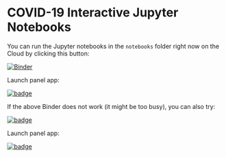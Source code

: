 # COVID-19 Interactive Jupyter Notebooks

You can run the Jupyter notebooks in the `notebooks` folder right now on the Cloud by clicking this button:

[![Binder](https://mybinder.org/badge_logo.svg)](https://mybinder.org/v2/gh/friedrichknuth/covid_dashboard/binder?urlpath=git-pull?repo=https://github.com/friedrichknuth/covid_dashboard)

Launch panel app:

[![badge](https://mybinder.org/badge_logo.svg?color=green)](https://mybinder.org/v2/gh/friedrichknuth/covid_dashboard/binder-app?urlpath=/proxy/5006/dashboard-panel?urlpath=git-pull?repo=https://github.com/friedrichknuth/covid_dashboard/)

If the above Binder does not work (it might be too busy), you can also try:

[![badge](https://img.shields.io/static/v1.svg?logo=Jupyter&label=Pangeo+Binder&message=AWS+us-west-2&color=orange)](https://aws-uswest2-binder.pangeo.io/v2/gh/friedrichknuth/covid_dashboard/binder?urlpath=git-pull?repo=https://github.com/friedrichknuth/covid_dashboard)

Launch panel app:

[![badge](https://img.shields.io/static/v1.svg?logo=Jupyter&label=Launch+App&message=AWS+us-west-2&color=green)](https://aws-uswest2-binder.pangeo.io/v2/gh/friedrichknuth/covid_dashboard/binder-app?urlpath=/proxy/5006/dashboard-panel)
